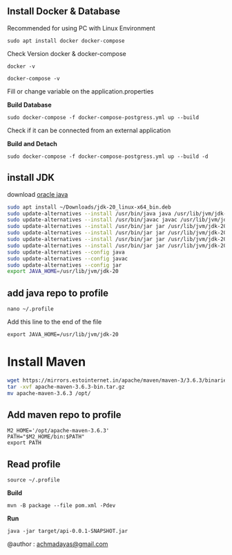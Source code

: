 ## Install Docker & Database
Recommended for using PC with Linux Environment

``` sudo apt install docker docker-compose ```

Check Version docker & docker-compose

``` docker -v ```

``` docker-compose -v ```

Fill or change variable on the application.properties

**Build Database**

``` sudo docker-compose -f docker-compose-postgress.yml up --build ```

Check if it can be connected from an external application

**Build and Detach**

``` sudo docker-compose -f docker-compose-postgress.yml up --build -d ```


## install JDK
download [oracle java](https://www.oracle.com/java/technologies/downloads/)
```sh
sudo apt install ~/Downloads/jdk-20_linux-x64_bin.deb
sudo update-alternatives --install /usr/bin/java java /usr/lib/jvm/jdk-20/bin/java 1
sudo update-alternatives --install /usr/bin/javac javac /usr/lib/jvm/jdk-20/bin/javac 1
sudo update-alternatives --install /usr/bin/jar jar /usr/lib/jvm/jdk-20/bin/jar 1
sudo update-alternatives --install /usr/bin/jar jar /usr/lib/jvm/jdk-20/bin/jarsigner 1
sudo update-alternatives --install /usr/bin/jar jar /usr/lib/jvm/jdk-20/bin/jlink 1
sudo update-alternatives --install /usr/bin/jar jar /usr/lib/jvm/jdk-20/bin/javadoc 1
sudo update-alternatives --config java
sudo update-alternatives --config javac
sudo update-alternatives --config jar
export JAVA_HOME=/usr/lib/jvm/jdk-20
```
## add java repo to profile
```shell
nano ~/.profile
```
Add this line to the end of the file
```shell
export JAVA_HOME=/usr/lib/jvm/jdk-20
```

# Install Maven
```sh
wget https://mirrors.estointernet.in/apache/maven/maven-3/3.6.3/binaries/apache-maven-3.6.3-bin.tar.gz
tar -xvf apache-maven-3.6.3-bin.tar.gz
mv apache-maven-3.6.3 /opt/
```
## Add maven repo to profile
```shell
M2_HOME='/opt/apache-maven-3.6.3'
PATH="$M2_HOME/bin:$PATH"
export PATH
```

## Read profile
```shell
source ~/.profile
```




**Build**
```shell
mvn -B package --file pom.xml -Pdev
```
**Run**
```shell
java -jar target/api-0.0.1-SNAPSHOT.jar
```

@author : achmadayas@gmail.com